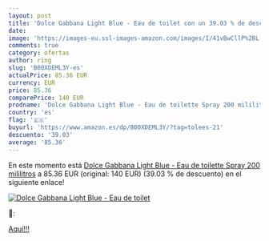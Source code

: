 ```yaml
---
layout: post
title: 'Dolce Gabbana Light Blue - Eau de toilet con un 39.03 % de descuento'
date: 
image: 'https://images-eu.ssl-images-amazon.com/images/I/41vBwCllP%2BL._SL200_.jpg'
comments: true
category: ofertas
author: ring
slug: 'B00XDEML3Y-es'
actualPrice: 85.36 EUR
currency: EUR
price: 85.36
comparePrice: 140 EUR
prodname: 'Dolce Gabbana Light Blue - Eau de toilette Spray 200 mililitros'
country: 'es'
flag: '🇪🇸'
buyurl: 'https://www.amazon.es/dp/B00XDEML3Y/?tag=tolees-21'
descuento: '39.03'
average: '85.36'
---
```


En este momento está [Dolce Gabbana Light Blue - Eau de toilette Spray 200 mililitros](https://www.amazon.es/dp/B00XDEML3Y/?tag=tolees-21) a 85.36 EUR (original: 140 EUR) (39.03 %  de descuento) en el siguiente enlace!

[![Dolce Gabbana Light Blue - Eau de toilet](https://images-eu.ssl-images-amazon.com/images/I/41vBwCllP%2BL._SL200_.jpg)](https://www.amazon.es/dp/B00XDEML3Y/?tag=tolees-21)

🔎:


[Aquí!!!](https://www.amazon.es/dp/B00XDEML3Y/?tag=tolees-21)
